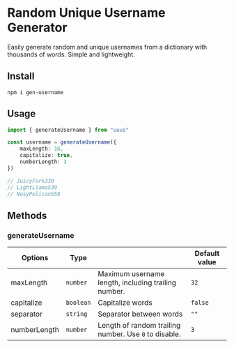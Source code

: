 # Random Unique Username Generator

Easily generate random and unique usernames from a dictionary with thousands of words. Simple and lightweight.

## Install

```
npm i gen-username
```

## Usage

```ts
import { generateUsername } from "uuus"

const username = generateUsername({
    maxLength: 16,
    capitalize: true,
    numberLength: 3
})

// JuicyFork330
// LightLlama539
// NosyPelican558
```

## Methods

### generateUsername

| Options      | Type        |           | Default value   |
|--------------|-------------|-----------|-----------------|
| maxLength    | `number`    | Maximum username length, including trailing number. | `32` |
| capitalize   | `boolean`   | Capitalize words | `false` |
| separator    | `string`    | Separator between words  | `""` |
| numberLength | `number`    | Length of random trailing number. Use `0` to disable. | `3` |
